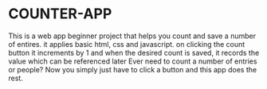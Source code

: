 # COUNTER-APP
This is a web app beginner project that helps you count and save a number of entires. 
it applies basic html, css and javascript.
on clicking the count button it increments by 1 and when the desired count is saved, it records the value which can be referenced later
Ever need to count a number of entries or people? Now you simply just have to click a button and this app does the rest.
